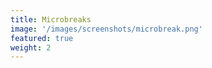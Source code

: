 ```yaml
---
title: Microbreaks
image: '/images/screenshots/microbreak.png'
featured: true
weight: 2
---
```


<!--more-->

